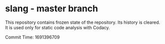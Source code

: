 # slang - master branch

This repository contains frozen state of the repository.
Its history is cleared. It is used only for static code
analysis with Codacy.

Commit Time: 1691396709